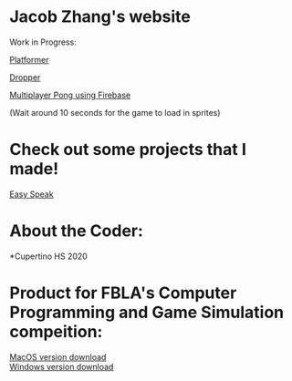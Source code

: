 # Jacob Zhang's website
 Work in Progress:  
 
 [Platformer](https://jsbbvk.github.io/Platform.html)  
 
 [Dropper](https://jsbbvk.github.io/Quiz%20Game%20Template/Dropper.html)  
 
 [Multiplayer Pong using Firebase](https://jsbbvk.github.io/Personal%20Projects/PongWithFirebase.html)  
   
 (Wait around 10 seconds for the game to load in sprites)
 
 # Check out some projects that I made!
 [Easy Speak](https://easyspeak.tech) 
 
# About the Coder: 
 *Cupertino HS 2020  
   
 # Product for FBLA's Computer Programming and Game Simulation compeition:  
 [MacOS version download](http://bit.ly/FBLA2K18mac)  
 [Windows version download](http://bit.ly/FBLA2K18windows)

